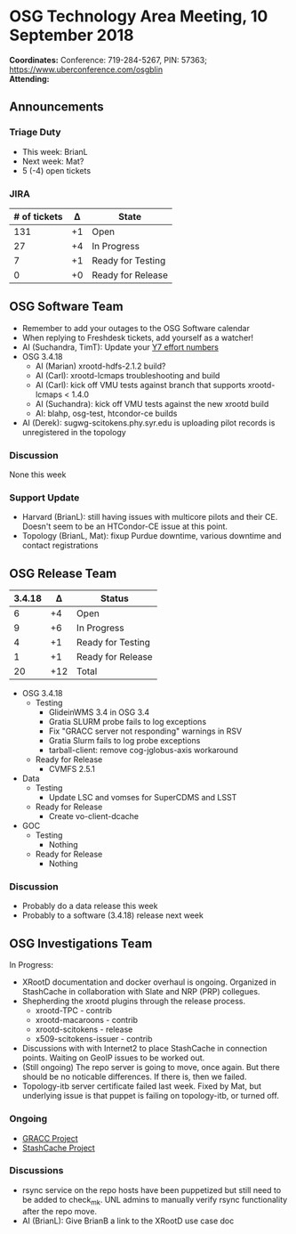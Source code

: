 # OSG Technology Area Meeting, 10 September 2018

**Coordinates:** Conference: 719-284-5267, PIN: 57363; <https://www.uberconference.com/osgblin>  
**Attending:**   


## Announcements


### Triage Duty

-   This week: BrianL
-   Next week: Mat?
-   5 (-4) open tickets


### JIRA

| # of tickets | &Delta; | State             |
|------------ |------- |----------------- |
| 131          | +1      | Open              |
| 27           | +4      | In Progress       |
| 7            | +1      | Ready for Testing |
| 0            | +0      | Ready for Release |


## OSG Software Team

-   Remember to add your outages to the OSG Software calendar
-   When replying to Freshdesk tickets, add yourself as a watcher!
-   AI (Suchandra, TimT): Update your [Y7 effort numbers](https://docs.google.com/spreadsheets/d/1Rm7Mw6dQqxtQF_xsfj8N4ySYGoBGjEE6TuIZFWOp-5k/edit?usp=sharing)
-   OSG 3.4.18  
    -   AI (Marian) xrootd-hdfs-2.1.2 build?
    -   AI (Carl): xrootd-lcmaps troubleshooting and build
    -   AI (Carl): kick off VMU tests against branch that supports xrootd-lcmaps < 1.4.0
    -   AI (Suchandra): kick off VMU tests against the new xrootd build
    -   AI: blahp, osg-test, htcondor-ce builds
-   AI (Derek): sugwg-scitokens.phy.syr.edu is uploading pilot records is unregistered in the topology


### Discussion

None this week  


### Support Update

-   Harvard (BrianL): still having issues with multicore pilots and their CE. Doesn't seem to be an HTCondor-CE issue at this point.
-   Topology (BrianL, Mat): fixup Purdue downtime, various downtime and contact registrations


## OSG Release Team

| 3.4.18 | &Delta; | Status            |
|------ |------- |----------------- |
| 6      | +4      | Open              |
| 9      | +6      | In Progress       |
| 4      | +1      | Ready for Testing |
| 1      | +1      | Ready for Release |
| 20     | +12     | Total             |

-   OSG 3.4.18
    -   Testing
        -   GlideinWMS 3.4 in OSG 3.4
        -   Gratia SLURM probe fails to log exceptions
        -   Fix "GRACC server not responding" warnings in RSV
        -   Gratia Slurm fails to log probe exceptions
        -   tarball-client: remove cog-jglobus-axis workaround
    -   Ready for Release
        -   CVMFS 2.5.1
-   Data
    -   Testing
        -   Update LSC and vomses for SuperCDMS and LSST
    -   Ready for Release
        -   Create vo-client-dcache
-   GOC
    -   Testing
        -   Nothing
    -   Ready for Release
        -   Nothing


### Discussion

-   Probably do a data release this week
-   Probably to a software (3.4.18) release next week

## OSG Investigations Team

In Progress:  

-   XRootD documentation and docker overhaul is ongoing.  Organized in StashCache in collaboration with Slate and NRP (PRP) collegues.
-   Shepherding the xrootd plugins through the release process.  
    -   xrootd-TPC - contrib
    -   xrootd-macaroons - contrib
    -   xrootd-scitokens - release
    -   x509-scitokens-issuer - contrib
-   Discussions with with Internet2 to place StashCache in connection points. Waiting on GeoIP issues to be worked out.
-   (Still ongoing) The repo server is going to move, once again.  But there should be no noticable differences.  If there is, then we failed.
-   Topology-itb server certificate failed last week.  Fixed by Mat, but underlying issue is that puppet is failing on topology-itb, or turned off.


### Ongoing

-   [GRACC Project](https://opensciencegrid.atlassian.net/projects/GRACC)
-   [StashCache Project](http://opensciencegrid.org/docs/data/stashcache/overview/)


### Discussions

-   rsync service on the repo hosts have been puppetized but still need to be added to check<sub>mk</sub>. UNL admins to manually verify rsync functionality after the repo move.
-   AI (BrianL): Give BrianB a link to the XRootD use case doc
